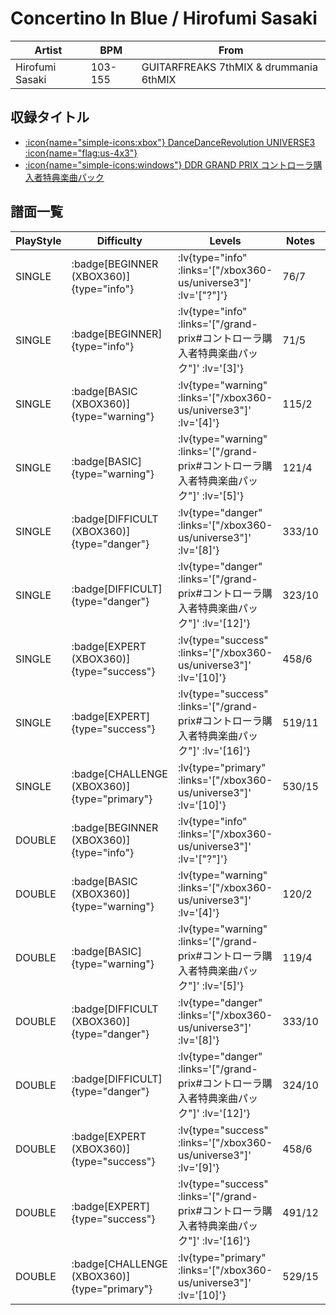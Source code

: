 # Concertino In Blue / Hirofumi Sasaki

|Artist|BPM|From|
|------|---|----|
|Hirofumi Sasaki|103-155|GUITARFREAKS 7thMIX & drummania 6thMIX|

## 収録タイトル

- [ :icon{name="simple-icons:xbox"} DanceDanceRevolution UNIVERSE3 :icon{name="flag:us-4x3"} ](/xbox360-us/universe3)
- [ :icon{name="simple-icons:windows"} DDR GRAND PRIX コントローラ購入者特典楽曲パック](/grand-prix#コントローラ購入者特典楽曲パック)

## 譜面一覧

|PlayStyle|Difficulty|Levels|Notes|Movie|
|---------|----------|------|-----|-----|
|SINGLE| :badge[BEGINNER (XBOX360)]{type="info"} | :lv{type="info" :links='["/xbox360-us/universe3"]' :lv='["?"]'} |76/7||
|SINGLE| :badge[BEGINNER]{type="info"} | :lv{type="info" :links='["/grand-prix#コントローラ購入者特典楽曲パック"]' :lv='[3]'} |71/5||
|SINGLE| :badge[BASIC (XBOX360)]{type="warning"} | :lv{type="warning" :links='["/xbox360-us/universe3"]' :lv='[4]'} |115/2||
|SINGLE| :badge[BASIC]{type="warning"} | :lv{type="warning" :links='["/grand-prix#コントローラ購入者特典楽曲パック"]' :lv='[5]'} |121/4||
|SINGLE| :badge[DIFFICULT (XBOX360)]{type="danger"} | :lv{type="danger" :links='["/xbox360-us/universe3"]' :lv='[8]'} |333/10||
|SINGLE| :badge[DIFFICULT]{type="danger"} | :lv{type="danger" :links='["/grand-prix#コントローラ購入者特典楽曲パック"]' :lv='[12]'} |323/10||
|SINGLE| :badge[EXPERT (XBOX360)]{type="success"} | :lv{type="success" :links='["/xbox360-us/universe3"]' :lv='[10]'} |458/6||
|SINGLE| :badge[EXPERT]{type="success"} | :lv{type="success" :links='["/grand-prix#コントローラ購入者特典楽曲パック"]' :lv='[16]'} |519/11||
|SINGLE| :badge[CHALLENGE (XBOX360)]{type="primary"} | :lv{type="primary" :links='["/xbox360-us/universe3"]' :lv='[10]'} |530/15||
|DOUBLE| :badge[BEGINNER (XBOX360)]{type="info"} | :lv{type="info" :links='["/xbox360-us/universe3"]' :lv='["?"]'} |||
|DOUBLE| :badge[BASIC (XBOX360)]{type="warning"} | :lv{type="warning" :links='["/xbox360-us/universe3"]' :lv='[4]'} |120/2||
|DOUBLE| :badge[BASIC]{type="warning"} | :lv{type="warning" :links='["/grand-prix#コントローラ購入者特典楽曲パック"]' :lv='[5]'} |119/4||
|DOUBLE| :badge[DIFFICULT (XBOX360)]{type="danger"} | :lv{type="danger" :links='["/xbox360-us/universe3"]' :lv='[8]'} |333/10||
|DOUBLE| :badge[DIFFICULT]{type="danger"} | :lv{type="danger" :links='["/grand-prix#コントローラ購入者特典楽曲パック"]' :lv='[12]'} |324/10||
|DOUBLE| :badge[EXPERT (XBOX360)]{type="success"} | :lv{type="success" :links='["/xbox360-us/universe3"]' :lv='[9]'} |458/6||
|DOUBLE| :badge[EXPERT]{type="success"} | :lv{type="success" :links='["/grand-prix#コントローラ購入者特典楽曲パック"]' :lv='[16]'} |491/12||
|DOUBLE| :badge[CHALLENGE (XBOX360)]{type="primary"} | :lv{type="primary" :links='["/xbox360-us/universe3"]' :lv='[10]'} |529/15||
